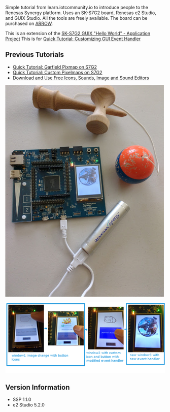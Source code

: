 Simple tutorial from learn.iotcommunity.io to introduce people to the Renesas Synergy platform.
Uses an SK-S7G2 board, Renesas e2 Studio, and GUIX Studio. All the tools are freely available. The board 
can be purchased on [ARROW](https://www.arrow.com/en/products/yssks7g2e30/renesas-electronics).

This is an extension of the [SK-S7G2 GUIX "Hello World" - Application Project](https://www.renesas.com/en-us/software/D6000622.html)
This is for [Quick Tutorial: Customizing GUI Event Handler](http://learn.iotcommunity.io/t/quick-tutorial-customizing-gui-event-handler/585)

## Previous Tutorials

* [Quick Tutorial: Garfield Pixmap on S7G2](http://learn.iotcommunity.io/t/quick-tutorial-garfield-pixmap-on-s7g2/578?u=craig)
* [Quick Tutorial: Custom Pixelmaps on S7G2](http://learn.iotcommunity.io/t/quick-tutorial-custom-pixelmaps-on-s7g2/580?u=craig)
* [Download and Use Free Icons, Sounds, Image and Sound Editors](http://learn.iotcommunity.io/t/download-and-use-free-icons-sounds-image-and-sound-editors/594?u=craig)

![](doc/img/game-board.jpg)

![](doc/img/screens.png)

## Version Information

* SSP 1.1.0
* e2 Studio 5.2.0